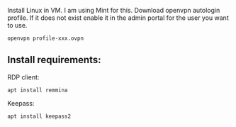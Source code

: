 Install Linux in VM. I am using Mint for this.
Download openvpn autologin profile.  If it does not exist enable it in the admin portal for the user you want to use.  

```
openvpn profile-xxx.ovpn
```

## Install requirements:

RDP client:
```
apt install remmina
```

Keepass:
```
apt install keepass2
```

